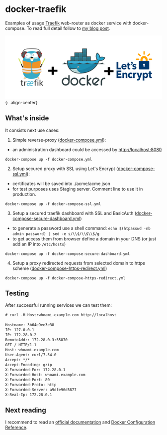 # docker-traefik

Examples of usage [Traefik] web-router as docker service with docker-compose.
To read full detail follow to [my blog post](https://gainanov.pro/eng-blog/devops/docker-web-service-with-traefik).

![selenoid-flow](logo.png){: .align-center}

## What's inside

It consists next use cases:

1. Simple reverse-proxy ([docker-compose.yml](docker-compose.yml)):
  - an administration dashboard could be accessed by [http://localhost:8080](http://localhost:8080)

```
docker-compose up -f docker-compose.yml
```

2. Setup secured proxy with SSL using Let's Encrypt ([docker-compose-ssl.yml](docker-compose-ssl.yml)):
  - certificates will be saved into ./acme/acme.json
  - for test purposes uses Staging server. Comment line to use it in production.

```
docker-compose up -f docker-compose-ssl.yml
```

3. Setup a secured traefik dashboard with SSL and BasicAuth ([docker-compose-secure-dashboard.yml](docker-compose-secure-dashboard.yml))
  - to generate a password use a shell command: `echo $(htpasswd -nb admin password) | sed -e s/\\$/\\$\\$/g`
  - to get access them from browser define a domain in your DNS (or just add an IP into `/etc/hosts`)

```
docker-compose up -f docker-compose-secure-dashboard.yml
```

4. Setup a proxy redirected requests from selected domain to https scheme ([docker-compose-https-redirect.yml](docker-compose-https-redirect.yml))

```
docker-compose up -f docker-compose-https-redirect.yml
```

## Testing

After successful running services we can test them:
```
# curl -H Host:whoami.example.com http://localhost

Hostname: 3b64e9ee3e38
IP: 127.0.0.1
IP: 172.28.0.2
RemoteAddr: 172.28.0.3:55870
GET / HTTP/1.1
Host: whoami.example.com
User-Agent: curl/7.54.0
Accept: */*
Accept-Encoding: gzip
X-Forwarded-For: 172.28.0.1
X-Forwarded-Host: whoami.example.com
X-Forwarded-Port: 80
X-Forwarded-Proto: http
X-Forwarded-Server: a9dfe96d5877
X-Real-Ip: 172.28.0.1
```

## Next reading

I recommend to read an [official documentation][traefik] and [Docker Configuration Reference](https://docs.traefik.io/reference/dynamic-configuration/docker/).


[traefik]: https://docs.traefik.io/
